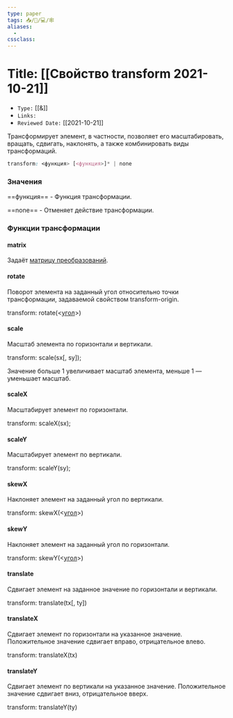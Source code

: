```yaml
---
type: paper
tags: 📥️/📜️/💻/🕸
aliases:
  - 
cssclass: 
---
```




# Title: **[[Свойство transform 2021-10-21]]**
- `Type:` [[&]]
- `Links:`
- `Reviewed Date:` [[2021-10-21]]

Трансформирует элемент, в частности, позволяет его масштабировать, вращать, сдвигать, наклонять, а также комбинировать виды трансформаций.

```css
transform: <функция> [<функция>]* | none
```


### Значения

==функция== - Функция трансформации.

==none== - Отменяет действие трансформации.

### Функции трансформации

#### matrix

Задаёт [матрицу преобразований](http://htmlbook.ru/blog/matritsa-preobrazovanii).

#### rotate

Поворот элемента на заданный угол относительно точки трансформации, задаваемой свойством transform-origin.

transform: rotate(<[угол](http://htmlbook.ru/css/value/angle)>)

#### scale

Масштаб элемента по горизонтали и вертикали.

transform: scale(sx[, sy]);

Значение больше 1 увеличивает масштаб элемента, меньше 1 — уменьшает масштаб.

#### scaleX

Масштабирует элемент по горизонтали.

transform: scaleX(sx);

#### scaleY

Масштабирует элемент по вертикали.

transform: scaleY(sy);

#### skewX

Наклоняет элемент на заданный угол по вертикали.

transform: skewX(<[угол](http://htmlbook.ru/css/value/angle)>)

#### skewY

Наклоняет элемент на заданный угол по горизонтали.

transform: skewY(<[угол](http://htmlbook.ru/css/value/angle)>)

#### translate

Сдвигает элемент на заданное значение по горизонтали и вертикали.

transform: translate(tx[, ty])

#### translateX

Сдвигает элемент по горизонтали на указанное значение. Положительное значение сдвигает вправо, отрицательное влево.

transform: translateX(tx)

#### translateY

Сдвигает элемент по вертикали на указанное значение. Положительное значение сдвигает вниз, отрицательное вверх.

transform: translateY(ty)